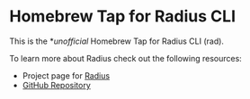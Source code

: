 # Homebrew Tap for Radius CLI

This is the **unofficial* Homebrew Tap for Radius CLI (rad).

To learn more about Radius check out the following resources:

* Project page for [Radius](https://radapp.io/)
* [GitHub Repository](https://github.com/radius-project/radius)
